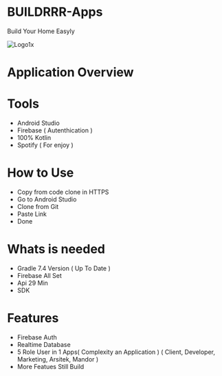 # BUILDRRR-Apps
Build Your Home Easyly

![Logo1x](https://user-images.githubusercontent.com/92244055/210803094-f472179c-68bb-4773-b7cb-8d2c7f21f7be.png)

# Application Overview


# Tools
- Android Studio
- Firebase ( Autenthication )
- 100% Kotlin
- Spotify ( For enjoy )

# How to Use 
- Copy from code clone in HTTPS
- Go to Android Studio 
- Clone from Git
- Paste Link 
- Done

# Whats is needed
- Gradle 7.4 Version ( Up To Date )
- Firebase All Set
- Api 29 Min
- SDK

# Features
- Firebase Auth
- Realtime Database
- 5 Role User in 1 Apps( Complexity an Application )
( Client, Developer, Marketing, Arsitek, Mandor )
- More Featues Still Build 

